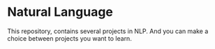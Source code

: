 # Natural Language 
This repository, contains several projects in NLP.
And you can make a choice between projects you want to learn.
